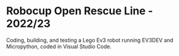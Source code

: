 # Robocup Open Rescue Line - 2022/23

Coding, building, and testing a Lego Ev3 robot running EV3DEV and Micropython, coded in Visual Studio Code.
